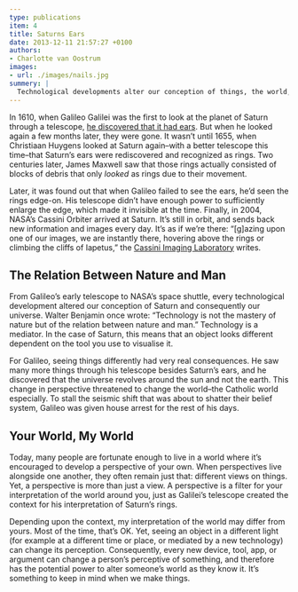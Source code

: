 ```yaml
---
type: publications
item: 4
title: Saturns Ears
date: 2013-12-11 21:57:27 +0100
authors: 
- Charlotte van Oostrum
images:
- url: ./images/nails.jpg 
summery: | 
  Technological developments alter our conception of things, the world, or even the universe. They change your perspective and filter your interpretation of the world around you.
---
```

In 1610, when Galileo Galilei was the first to look at the planet of Saturn through a telescope, [he discovered that it had ears](https://en.wikipedia.org/wiki/Rings_of_Saturn). But when he looked again a few months later, they were gone. It wasn’t until 1655, when Christiaan Huygens looked at Saturn again–with a better telescope this time–that Saturn’s ears were rediscovered and recognized as rings. Two centuries later, James Maxwell saw that those rings actually consisted of blocks of debris that only *looked* as rings due to their movement.

Later, it was found out that when Galileo failed to see the ears, he’d seen the rings edge-on. His telescope didn’t have enough power to sufficiently enlarge the edge, which made it invisible at the time. Finally, in 2004, NASA’s Cassini Orbiter arrived at Saturn. It’s still in orbit, and sends back new information and images every day. It’s as if we’re there: “[g]azing upon one of our images, we are instantly there, hovering above the rings or climbing the cliffs of Iapetus,” the [Cassini Imaging Laboratory](http://www.ciclops.org/) writes.

## The Relation Between Nature and Man

From Galileo’s early telescope to NASA’s space shuttle, every technological development altered our conception of Saturn and consequently our universe. Walter Benjamin once wrote: “Technology is not the mastery of nature but of the relation between nature and man.” Technology is a mediator. In the case of Saturn, this means that an object looks different dependent on the tool you use to visualise it.

For Galileo, seeing things differently had very real consequences. He saw many more things through his telescope besides Saturn’s ears, and he discovered that the universe revolves around the sun and not the earth. This change in perspective threatened to change the world–the Catholic world especially. To stall the seismic shift that was about to shatter their belief system, Galileo was given house arrest for the rest of his days.

## Your World, My World

Today, many people are fortunate enough to live in a world where it’s encouraged to develop a perspective of your own. When perspectives live alongside one another, they often remain just that: different views on things. Yet, a perspective is more than just a view. A perspective is a filter for your interpretation of the world around you, just as Galilei’s telescope created the context for his interpretation of Saturn’s rings. 

Depending upon the context, my interpretation of the world may differ from yours. 
Most of the time, that’s OK. Yet, seeing an object in a different light (for example at a different time or place, or mediated by a new technology) can change its perception. Consequently, every new device, tool, app, or argument can change a person’s perceptive of something, and therefore has the potential power to alter someone’s world as they know it. It’s something to keep in mind when we make things. 


